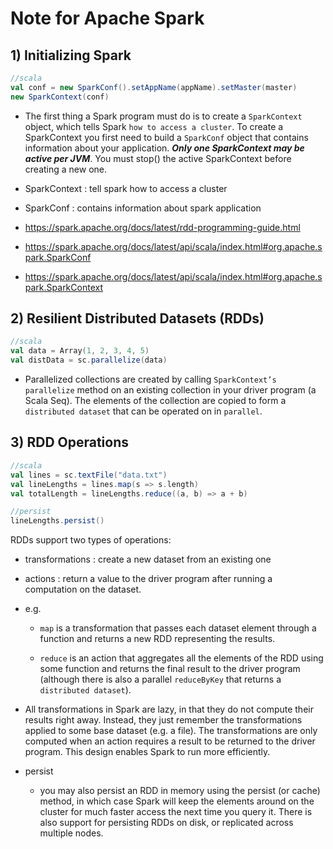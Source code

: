 # Note for Apache Spark 

## 1) Initializing Spark 

```scala
//scala
val conf = new SparkConf().setAppName(appName).setMaster(master)
new SparkContext(conf)
```
- The first thing a Spark program must do is to create a `SparkContext` object, which tells Spark `how to access a cluster`. To create a SparkContext you first need to build a `SparkConf` object that contains information about your application.
***Only one SparkContext may be active per JVM***. You must stop() the active SparkContext before creating a new one.

- SparkContext : tell spark how to access a cluster 
- SparkConf    : contains information about spark application
- https://spark.apache.org/docs/latest/rdd-programming-guide.html
- https://spark.apache.org/docs/latest/api/scala/index.html#org.apache.spark.SparkConf
- https://spark.apache.org/docs/latest/api/scala/index.html#org.apache.spark.SparkContext

## 2) Resilient Distributed Datasets (RDDs)

```scala
//scala
val data = Array(1, 2, 3, 4, 5)
val distData = sc.parallelize(data)
```
- Parallelized collections are created by calling `SparkContext’s parallelize` method on an existing collection in your driver program (a Scala Seq). The elements of the collection are copied to form a `distributed dataset` that can be operated on in `parallel`.

## 3) RDD Operations

```scala
//scala
val lines = sc.textFile("data.txt")
val lineLengths = lines.map(s => s.length)
val totalLength = lineLengths.reduce((a, b) => a + b)

//persist
lineLengths.persist()
```

RDDs support two types of operations: 
- transformations : create a new dataset from an existing one
- actions : return a value to the driver program after running a computation on the dataset. 
- e.g. 
    - `map` is a transformation that passes each dataset element through a function and returns a new RDD representing the results.

    - `reduce` is an action that aggregates all the elements of the RDD using some function and returns the final result to the driver program (although there is also a parallel `reduceByKey` that returns a `distributed dataset`).

- All transformations in Spark are lazy, in that they do not compute their results right away. Instead, they just remember the transformations applied to some base dataset (e.g. a file). The transformations are only computed when an action requires a result to be returned to the driver program. This design enables Spark to run more efficiently.

- persist 
    - you may also persist an RDD in memory using the persist (or cache) method, in which case Spark will keep the elements around on the cluster for much faster access the next time you query it. There is also support for persisting RDDs on disk, or replicated across multiple nodes.






